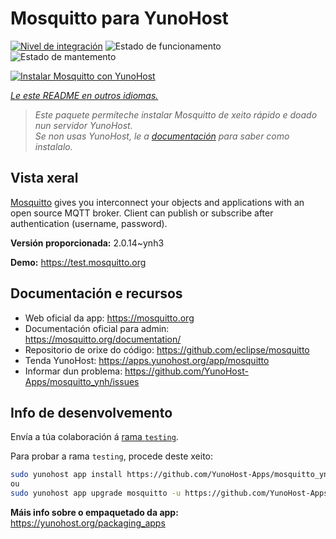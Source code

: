 <!--
NOTA: Este README foi creado automáticamente por <https://github.com/YunoHost/apps/tree/master/tools/readme_generator>
NON debe editarse manualmente.
-->

# Mosquitto para YunoHost

[![Nivel de integración](https://dash.yunohost.org/integration/mosquitto.svg)](https://ci-apps.yunohost.org/ci/apps/mosquitto/) ![Estado de funcionamento](https://ci-apps.yunohost.org/ci/badges/mosquitto.status.svg) ![Estado de mantemento](https://ci-apps.yunohost.org/ci/badges/mosquitto.maintain.svg)

[![Instalar Mosquitto con YunoHost](https://install-app.yunohost.org/install-with-yunohost.svg)](https://install-app.yunohost.org/?app=mosquitto)

*[Le este README en outros idiomas.](./ALL_README.md)*

> *Este paquete permíteche instalar Mosquitto de xeito rápido e doado nun servidor YunoHost.*  
> *Se non usas YunoHost, le a [documentación](https://yunohost.org/install) para saber como instalalo.*

## Vista xeral

[Mosquitto](https://mosquitto.org/) gives you interconnect your objects and applications with an open source MQTT broker. Client can publish or subscribe after authentication (username, password).


**Versión proporcionada:** 2.0.14~ynh3

**Demo:** <https://test.mosquitto.org>
## Documentación e recursos

- Web oficial da app: <https://mosquitto.org>
- Documentación oficial para admin: <https://mosquitto.org/documentation/>
- Repositorio de orixe do código: <https://github.com/eclipse/mosquitto>
- Tenda YunoHost: <https://apps.yunohost.org/app/mosquitto>
- Informar dun problema: <https://github.com/YunoHost-Apps/mosquitto_ynh/issues>

## Info de desenvolvemento

Envía a túa colaboración á [rama `testing`](https://github.com/YunoHost-Apps/mosquitto_ynh/tree/testing).

Para probar a rama `testing`, procede deste xeito:

```bash
sudo yunohost app install https://github.com/YunoHost-Apps/mosquitto_ynh/tree/testing --debug
ou
sudo yunohost app upgrade mosquitto -u https://github.com/YunoHost-Apps/mosquitto_ynh/tree/testing --debug
```

**Máis info sobre o empaquetado da app:** <https://yunohost.org/packaging_apps>

